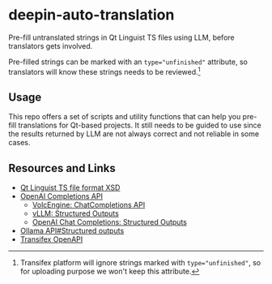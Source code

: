 # deepin-auto-translation

Pre-fill untranslated strings in Qt Linguist TS files using LLM, before translators gets involved.

Pre-filled strings can be marked with an `type="unfinished"` attribute, so translators will know these strings needs to be reviewed.[^1]

[^1]: Transifex platform will ignore strings marked with `type="unfinished"`, so for uploading purpose we won't keep this attribute.

## Usage

This repo offers a set of scripts and utility functions that can help you pre-fill translations for Qt-based projects. It still needs to be guided to use since the results returned by LLM are not always correct and not reliable in some cases.

## Resources and Links

- [Qt Linguist TS file format XSD](https://doc.qt.io/qt-6/linguist-ts-file-format.html)
- [OpenAI Completions API](https://platform.openai.com/docs/api-reference/chat)
  - [VolcEngine: ChatCompletions API](https://www.volcengine.com/docs/82379/1298454)
  - [vLLM: Structured Outputs](https://docs.vllm.ai/en/latest/usage/structured_outputs.html)
  - [OpenAI Chat Completions: Structured Outputs](https://platform.openai.com/docs/guides/structured-outputs?api-mode=chat&example=chain-of-thought)
- [Ollama API#Structured outputs](https://github.com/ollama/ollama/blob/main/docs/api.md#request-structured-outputs)
- [Transifex OpenAPI](https://transifex.github.io/openapi/)
